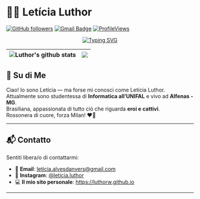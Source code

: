 # 👩‍💻 Letícia Luthor

[![GitHub followers](https://img.shields.io/github/followers/LuthorW?label=Follow&style=social)](https://github.com/LuthorW/?tab=follow)
[![Gmail Badge](https://img.shields.io/badge/-leticia.alvesdanvers@gmail.com-c14438?style=social&logo=Gmail&logoColor=red&link=mailto:leticia.alvesdanvers@gmail.com)](mailto:leticia.alvesdanvers@gmail.com)
[![ProfileViews](https://komarev.com/ghpvc/?username=LuthorW&color=red&style=flat)](https://komarev.com/ghpvc/?username=LuthorW)

<p align="center">
  <a href="https://git.io/typing-svg">
    <img src="https://readme-typing-svg.demolab.com?font=Courier&size=22&pause=1000&speed=50&color=9966CC&center=true&vCenter=false&multiline=false&repeat=true&random=false&width=435&height=120&lines=CEO+of+L-Corp.;www.luthorcorporation.com;We+dream+about+a+better+world;Luthor+Corporation+and+Technology;This+is+future." alt="Typing SVG" />
  </a>
</p>


| <img align="center" src="https://github-readme-stats.vercel.app/api?username=LuthorW&show_icons=true&include_all_commits=true&theme=github_dark" alt="Luthor's github stats" /> | <img align="center" src="https://github-readme-stats.vercel.app/api/top-langs/?username=LuthorW&layout=donut&theme=github_dark&hide=TeX" /></a> |
| ------------- | ------------- |

## 🧾 Su di Me

Ciao! Io sono Letícia — ma forse mi conosci come Letícia Luthor.  
Attualmente sono studentessa di **Informatica all’UNIFAL** e vivo ad **Alfenas - MG**.  
Brasiliana, appassionata di tutto ciò che riguarda **eroi e cattivi**.  
Rossonera di cuore, forza Milan! ❤️🖤

---

## 📬 Contatto

Sentiti libera/o di contattarmi:

- 📧 **Email**: leticia.alvesdanvers@gmail.com  
- 📸 **Instagram**: [@leticia.luthor](https://www.instagram.com/leticia.luthor)  
- 💻 **Il mio sito personale**: https://luthorw.github.io  

---
